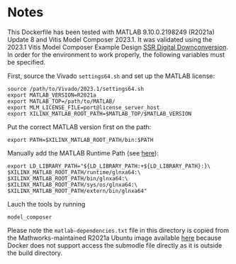 # Notes
This Dockerfile has been tested with MATLAB 9.10.0.2198249 (R2021a) Update 8 and Vitis Model Composer 2023.1. It was validated using the 2023.1 Vitis Model Composer Example Design [SSR Digital Downconversion](https://github.com/Xilinx/Vitis_Model_Composer/tree/2023.1/Examples/HDL/RFSoC/SSR_Digital_Down_Conversion). In order for the environment to work properly, the following variables must be specified.

First, source the Vivado `settings64.sh` and set up the MATLAB license:
```
source /path/to/Vivado/2023.1/settings64.sh
export MATLAB_VERSION=R2021a
export MATLAB_TOP=/path/to/MATLAB/
export MLM_LICENSE_FILE=port@license_server_host
export XILINX_MATLAB_ROOT_PATH=$MATLAB_TOP/$MATLAB_VERSION
```
Put the correct MATLAB version first on the path:
```
export PATH=$XILINX_MATLAB_ROOT_PATH/bin:$PATH
```
Manually add the MATLAB Runtime Path (see [here](https://www.mathworks.com/help/compiler/mcr-path-settings-for-run-time-deployment.html#mw_8b4e2361-7e0d-4eb9-b3d3-55762966f1b0)):
```
export LD_LIBRARY_PATH="${LD_LIBRARY_PATH:+${LD_LIBRARY_PATH}:}\
$XILINX_MATLAB_ROOT_PATH/runtime/glnxa64:\
$XILINX_MATLAB_ROOT_PATH/bin/glnxa64:\
$XILINX_MATLAB_ROOT_PATH/sys/os/glnxa64:\
$XILINX_MATLAB_ROOT_PATH/extern/bin/glnxa64"
```
Lauch the tools by running
```
model_composer
```

Please note the `matlab-dependencies.txt` file in this directory is copied from the Mathworks-maintained R2021a Ubuntu image available [here](https://github.com/mathworks-ref-arch/container-images/blob/6133a1472cc927e81607e38277d4cf9a69f60c05/matlab-deps/r2021a/ubuntu20.04/base-dependencies.txt) because Docker does not support access the submodle file directly as it is outside the build directory.
